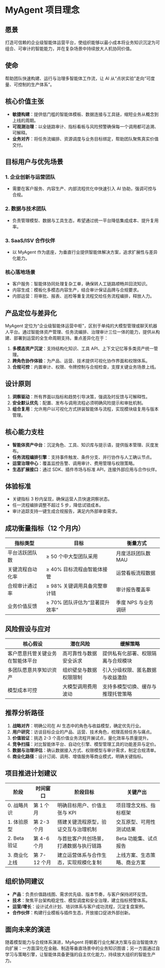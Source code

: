 # MyAgent 项目理念

## 愿景
打造可信赖的企业级智能体运营平台，使组织能够以最小成本将业务知识沉淀为可组合、可审计的智能能力，并在复杂场景中持续放大人机协同价值。

## 使命
帮助团队快速构建、运行与治理多智能体工作流，让 AI 从“点状实验”走向“可度量、可控制的生产体系”。

## 核心价值主张
- **敏捷构建**：提供低门槛的智能体模板、数据连接与工具链，缩短业务从概念到上线的周期。
- **可观测治理**：以全链路审计、指标看板与风险预警确保每一个调用都可追溯、可解释。
- **业务对齐**：将任务流编排、资源调度与业务目标绑定，帮助团队聚焦真实价值交付。

## 目标用户与优先场景
### 1. 企业创新与运营团队
- 需要在客户服务、内容生产、内部流程优化中快速引入 AI 协助，强调可控与合规。

### 2. 数据与技术团队
- 负责管理模型、数据与工具生态，希望通过统一平台降低集成成本、提升复用率。

### 3. SaaS/ISV 合作伙伴
- 以 MyAgent 作为底座，为垂直行业提供智能体解决方案，追求扩展性与差异化能力。

### 核心落地场景
- 客户服务：智能体协同处理复杂工单，确保转人工链路顺畅并回流知识。
- 内容生成：模板化多模态内容生产，结合审计保证品牌与合规要求。
- 内部运营：将审批、报表、巡检等重复流程交给任务流程编排，释放人力。

## 产品定位与差异化
MyAgent 定位为“企业级智能体运营中枢”，区别于单纯的大模型管理或聊天机器人平台。通过智能体资产管理、任务流编排、治理审计三位一体的能力，提供从构建、部署到运营的全生命周期支持。重点差异化在于：
1. **多模态资产沉淀**：支持结构化知识、工具 API、上下文记忆等多类资产统一管理。
2. **跨角色协作体验**：为产品、运营、技术提供可视化协作界面和权限体系。
3. **合规可控**：内置审计、权限、令牌控制与合规检查，支撑关键业务场景上线。

## 设计原则
1. **洞察驱动**：所有界面以指标和趋势引导决策，强调及时反馈与可解释性。
2. **安全默认优先**：配置、发布与调用流程必须明确风险提示和审批机制。
3. **组合复用**：允许用户以可视化方式拼装智能体与流程，实现模块级复用与版本管理。

## 核心能力支柱
- **智能体资产中台**：沉淀角色、工具、知识库与提示语，提供版本管理、灰度发布。
- **任务流程编排引擎**：支持事件触发、条件分支、并行协作与人工确认节点。
- **运营治理中心**：覆盖监控告警、调用审计、费用管理与权限策略。
- **生态扩展接口**：通过 SDK、插件市场与标准 API，连接外部应用与合作伙伴。

## 体验标准
- 关键指标 3 秒内呈现，确保运营人员快速洞察状态。
- 任一流程编排调整不超过 5 步，降低试错成本。
- 审计追踪支持一键生成合规报告，满足内外部审查需求。

## 成功衡量指标（12 个月内）
| 指标类型 | 目标 | 衡量方式 |
| --- | --- | --- |
| 平台活跃团队数 | ≥ 50 个中大型团队采用 | 月度活跃团队数 MAU |
| 关键流程自动化率 | ≥ 40% 目标流程由智能体接管 | 运营看板流程数据 |
| 合规审计通过率 | ≥ 98% 关键调用具备完整审计链 | 审计报告覆盖率 |
| 业务价值反馈 | ≥ 70% 团队评估为“显著提升效率” | 季度 NPS 与业务调研 |

## 风险假设与应对
| 核心假设 | 潜在风险 | 缓解策略 |
| --- | --- | --- |
| 客户愿意托管关键业务在智能体平台 | 高可靠性与数据安全诉求 | 提供私有化部署、权限隔离与合规模块 |
| 多团队愿意共享知识资产 | 组织壁垒与数据权限限制 | 引入分级权限、匿名数据与收益激励 |
| 模型成本可控 | 大模型调用费用波动 | 支持多模型切换、缓存与推理托管策略 |

## 推荐分析路径
1. **战略对齐**：明确公司在 AI 生态中的角色与收益模型，确定优先行业。
2. **用户研究**：访谈目标企业的产品、运营、技术角色，梳理高频任务与痛点。
3. **价值验证**：挑选 2-3 个高价值业务流程开展试点，量化效率与质量提升。
4. **竞争扫描**：对比智能体平台、自动化引擎、模型管理工具的功能差异与定价。
5. **数据与治理评估**：确认数据接入方式、权限模型与审计需求，制定合规清单。
6. **商业化路径**：设计订阅、调用、增值服务等商业模式，明确关键指标。

## 项目推进计划建议
| 阶段 | 时间窗口 | 阶段目标 | 关键产出 |
| --- | --- | --- | --- |
| 0. 战略共识 | 第 1 个月 | 明确目标用户、价值主张与 KPI | 项目理念文档、指标框架 |
| 1. 体验原型 | 第 2-3 个月 | 搭建关键流程原型，验证交互与治理机制 | 交互原型、可用性测试结果 |
| 2. Beta 验证 | 第 4-6 个月 | 与首批客户共创场景，打通数据与执行链路 | Beta 功能集、试点报告 |
| 3. 商业化上线 | 第 7-12 个月 | 建立运营体系与合作生态，实现规模化复制 | 上线方案、生态策略、商业方案 |

## 组织协同建议
- **产品**：负责价值路线图、需求优先级、版本节奏，与客户保持闭环反馈。
- **技术**：聚焦平台架构稳定性、模型调度和安全治理，建立指标预警体系。
- **运营/增长**：设计试点计划、培训体系与客户成功流程，沉淀复盘案例。
- **合作伙伴**：构建行业模板与插件生态，开放接口促进外部创新。

## 面向未来的演进
随着模型能力与合规体系演进，MyAgent 将朝着行业化解决方案与自治智能体方向扩展：一方面深化在金融、制造等垂直场景中的业务知识图谱；另一方面通过自学习与策略引擎，让智能体具备更强的自主优化能力，持续放大组织的智能生产力。